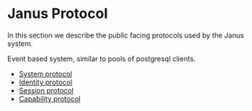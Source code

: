 # Janus Protocol
In this section we describe the public facing protocols used by the Janus system.

Event based system, similar to pools of postgresql clients.

- [System protocol](10_system.md)
- [Identity protocol](20_identity.md)
- [Session protocol](30_session.md)
- [Capability protocol](40_capability.md)
